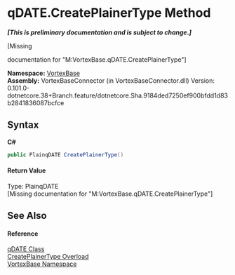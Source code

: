 # qDATE.CreatePlainerType Method 
 _**\[This is preliminary documentation and is subject to change.\]**_

\[Missing <summary> documentation for "M:VortexBase.qDATE.CreatePlainerType"\]

**Namespace:**&nbsp;<a href="N_VortexBase.md">VortexBase</a><br />**Assembly:**&nbsp;VortexBaseConnector (in VortexBaseConnector.dll) Version: 0.101.0-dotnetcore.38+Branch.feature/dotnetcore.Sha.9184ded7250ef900bfdd1d83b2841836087bcfce

## Syntax

**C#**<br />
``` C#
public PlainqDATE CreatePlainerType()
```


#### Return Value
Type: PlainqDATE<br />\[Missing <returns> documentation for "M:VortexBase.qDATE.CreatePlainerType"\]

## See Also


#### Reference
<a href="T_VortexBase_qDATE.md">qDATE Class</a><br /><a href="Overload_VortexBase_qDATE_CreatePlainerType.md">CreatePlainerType Overload</a><br /><a href="N_VortexBase.md">VortexBase Namespace</a><br />
